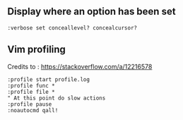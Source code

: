 ## Display where an option has been set
`:verbose set conceallevel? concealcursor?`

## Vim profiling
Credits to : https://stackoverflow.com/a/12216578
```
:profile start profile.log
:profile func *
:profile file *
" At this point do slow actions
:profile pause
:noautocmd qall!
```

